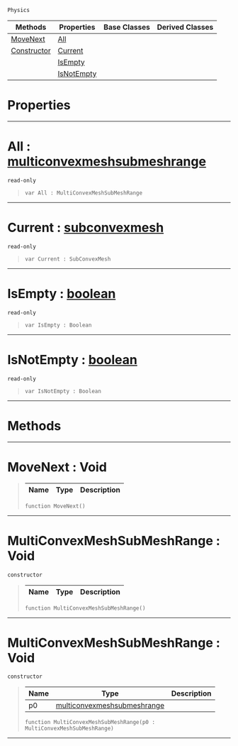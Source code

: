  `Physics`

|Methods|Properties|Base Classes|Derived Classes|
|---|---|---|---|
|[ MoveNext](https://github.com/ArendDanielek/ZeroDocsTest/blob/master/code_reference/class_reference/multiconvexmeshsubmeshrange.markdown#movenext-void)|[ All](https://github.com/ArendDanielek/ZeroDocsTest/blob/master/code_reference/class_reference/multiconvexmeshsubmeshrange.markdown#all-zero-engine-document)| | |
|[ Constructor](https://github.com/ArendDanielek/ZeroDocsTest/blob/master/code_reference/class_reference/multiconvexmeshsubmeshrange.markdown#multiconvexmeshsubmeshra)|[ Current](https://github.com/ArendDanielek/ZeroDocsTest/blob/master/code_reference/class_reference/multiconvexmeshsubmeshrange.markdown#current-zero-engine-docu)| | |
| |[ IsEmpty](https://github.com/ArendDanielek/ZeroDocsTest/blob/master/code_reference/class_reference/multiconvexmeshsubmeshrange.markdown#isempty-zero-engine-docu)| | |
| |[ IsNotEmpty](https://github.com/ArendDanielek/ZeroDocsTest/blob/master/code_reference/class_reference/multiconvexmeshsubmeshrange.markdown#isnotempty-zero-engine-d)| | |


 #  Properties


---  
 #  All : [multiconvexmeshsubmeshrange](https://github.com/ArendDanielek/ZeroDocsTest/blob/master/code_reference/class_reference/multiconvexmeshsubmeshrange.markdown)

 `read-only`

> 
> ``` lang=cpp, name=Zilch
> var All : MultiConvexMeshSubMeshRange


---  
 #  Current : [subconvexmesh](https://github.com/ArendDanielek/ZeroDocsTest/blob/master/code_reference/class_reference/subconvexmesh.markdown)

 `read-only`

> 
> ``` lang=cpp, name=Zilch
> var Current : SubConvexMesh


---  
 #  IsEmpty : [boolean](https://github.com/ArendDanielek/ZeroDocsTest/blob/master/code_reference/zilch_base_types/boolean.markdown)

 `read-only`

> 
> ``` lang=cpp, name=Zilch
> var IsEmpty : Boolean


---  
 #  IsNotEmpty : [boolean](https://github.com/ArendDanielek/ZeroDocsTest/blob/master/code_reference/zilch_base_types/boolean.markdown)

 `read-only`

> 
> ``` lang=cpp, name=Zilch
> var IsNotEmpty : Boolean


---  
 #  Methods


---  
 #  MoveNext : Void

> 
> |Name|Type|Description|
> |---|---|---|
> ``` lang=cpp, name=Zilch
> function MoveNext()
> ``` 


---  
 #  MultiConvexMeshSubMeshRange : Void

 `constructor`

> 
> |Name|Type|Description|
> |---|---|---|
> ``` lang=cpp, name=Zilch
> function MultiConvexMeshSubMeshRange()
> ``` 


---  
 #  MultiConvexMeshSubMeshRange : Void

 `constructor`

> 
> |Name|Type|Description|
> |---|---|---|
> |p0|[multiconvexmeshsubmeshrange](https://github.com/ArendDanielek/ZeroDocsTest/blob/master/code_reference/class_reference/multiconvexmeshsubmeshrange.markdown)| |
> ``` lang=cpp, name=Zilch
> function MultiConvexMeshSubMeshRange(p0 : MultiConvexMeshSubMeshRange)
> ``` 


---  
 
  
  
  
  
  
  
  

 